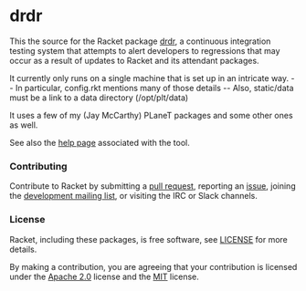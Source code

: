 # drdr


This the source for the Racket package [drdr], a continuous
integration testing system that attempts to alert developers to regressions
that may occur as a result of updates to Racket and its attendant packages.

It currently only runs on a single machine that is set up in an intricate way.
-- In particular, config.rkt mentions many of those details
-- Also, static/data must be a link to a data directory (/opt/plt/data)

It uses a few of my (Jay McCarthy) PLaneT packages and some other ones
as well.

See also the [help page] associated with the tool.

### Contributing

Contribute to Racket by submitting a [pull request], reporting an
[issue], joining the [development mailing list], or visiting the
IRC or Slack channels.

### License

Racket, including these packages, is free software, see [LICENSE]
for more details.

By making a contribution, you are agreeing that your contribution
is licensed under the [Apache 2.0] license and the [MIT] license.

[MIT]: https://github.com/racket/racket/blob/master/racket/src/LICENSE-MIT.txt
[Apache 2.0]: https://www.apache.org/licenses/LICENSE-2.0.txt
[drdr]: http://drdr.racket-lang.org
[pull request]: https://github.com/racket/drdr/pulls
[issue]: https://github.com/racket/drdr/issues
[development mailing list]: https://lists.racket-lang.org
[LICENSE]: LICENSE
[help page]: https://drdr.racket-lang.org/help
